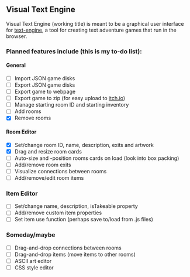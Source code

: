 ## Visual Text Engine

Visual Text Engine (working title) is meant to be a graphical user interface for [text-engine](https://www.github.com/okaybenji/text-engine), a tool for creating text adventure games that run in the browser.

### Planned features include (this is my to-do list):

#### General
- [ ] Import JSON game disks
- [ ] Export JSON game disks
- [ ] Export game to webpage
- [ ] Export game to zip (for easy upload to [itch.io](https://itch.io))
- [ ] Manage starting room ID and starting inventory
- [ ] Add rooms
- [X] Remove rooms

#### Room Editor
- [X] Set/change room ID, name, description, exits and artwork
- [X] Drag and resize room cards
- [ ] Auto-size and -position rooms cards on load (look into box packing)
- [ ] Add/remove room exits
- [ ] Visualize connections between rooms
- [ ] Add/remove/edit room items

### Item Editor
- [ ] Set/change name, description, isTakeable property
- [ ] Add/remove custom item properties
- [ ] Set item use function (perhaps save to/load from .js files)

### Someday/maybe
- [ ] Drag-and-drop connections between rooms
- [ ] Drag-and-drop items (move items to other rooms)
- [ ] ASCII art editor
- [ ] CSS style editor
